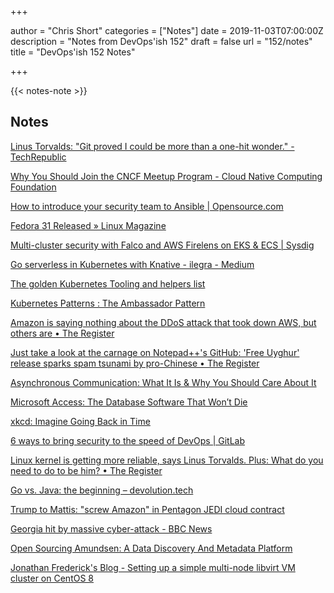 +++

author = "Chris Short"
categories = ["Notes"]
date = 2019-11-03T07:00:00Z
description = "Notes from DevOps'ish 152"
draft = false
url = "152/notes"
title = "DevOps'ish 152 Notes"

+++

{{< notes-note >}}

## Notes

[Linus Torvalds: "Git proved I could be more than a one-hit wonder." - TechRepublic](https://www.techrepublic.com/article/linus-torvalds-git-proved-i-could-be-more-than-a-one-hit-wonder/)

[Why You Should Join the CNCF Meetup Program - Cloud Native Computing Foundation](https://www.cncf.io/blog/2019/11/01/why-you-should-join-the-cncf-meetup-program/)

[How to introduce your security team to Ansible | Opensource.com](https://opensource.com/article/19/10/how-introduce-your-security-team-ansible)

[Fedora 31 Released » Linux Magazine](http://www.linux-magazine.com/Online/News/Fedora-31-Released)

[Multi-cluster security with Falco and AWS Firelens on EKS & ECS | Sysdig](https://sysdig.com/blog/multi-cluster-security-firelens/)

[Go serverless in Kubernetes with Knative - ilegra - Medium](https://medium.com/ilegra/go-serverless-in-kubernetes-with-knative-596db906c96a)

[The golden Kubernetes Tooling and helpers list](https://docs.google.com/spreadsheets/d/1WPHt0gsb7adVzY3eviMK2W8LejV0I5m_Zpc8tMzl_2w/htmlview)

[Kubernetes Patterns : The Ambassador Pattern](https://www.magalix.com/blog/kubernetes-patterns-the-ambassador-pattern)

[Amazon is saying nothing about the DDoS attack that took down AWS, but others are • The Register](https://www.theregister.co.uk/2019/10/28/amazon_ddos_attack/)

[Just take a look at the carnage on Notepad++'s GitHub: 'Free Uyghur' release sparks spam tsunami by pro-Chinese • The Register](https://www.theregister.co.uk/2019/10/31/notepad_china_spam/)

[Asynchronous Communication: What It Is & Why You Should Care About It](https://doist.com/blog/asynchronous-communication/)

[Microsoft Access: The Database Software That Won’t Die](https://medium.com/young-coder/microsoft-access-the-zombie-database-software-that-wont-die-5b09e389c166)

[xkcd: Imagine Going Back in Time](https://xkcd.com/2220/)

[6 ways to bring security to the speed of DevOps | GitLab](https://about.gitlab.com/blog/2019/10/31/speed-security-devops/)

[Linux kernel is getting more reliable, says Linus Torvalds. Plus: What do you need to do to be him? • The Register](https://www.theregister.co.uk/2019/10/30/linux_kernel_is_getting_more_reliable_says_linus_torvalds/)

[Go vs. Java: the beginning – devolution.tech](https://devolution.tech/go-vs-java-the-beginning/)

[Trump to Mattis: "screw Amazon" in Pentagon JEDI cloud contract](https://www.cnbc.com/2019/10/26/trump-mattis-screw-amazon-10-billion-pentagon-cloud-contract-jedi.html)

[Georgia hit by massive cyber-attack - BBC News](https://www.bbc.com/news/technology-50207192)

[Open Sourcing Amundsen: A Data Discovery And Metadata Platform](https://eng.lyft.com/open-sourcing-amundsen-a-data-discovery-and-metadata-platform-2282bb436234)

[Jonathan Frederick's Blog - Setting up a simple multi-node libvirt VM cluster on CentOS 8](https://blog.doublej472.com/post/libvirt-cluster/)
